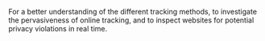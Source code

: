 For a better understanding of the different tracking methods, to investigate the pervasiveness of online tracking, and to inspect websites for potential privacy violations in real time.
